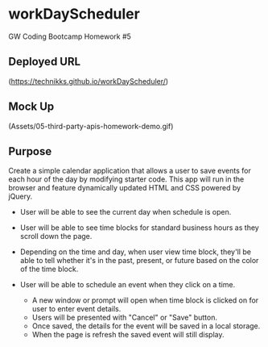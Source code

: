# workDayScheduler
GW Coding Bootcamp Homework #5 

## Deployed URL 
(https://technikks.github.io/workDayScheduler/)

## Mock Up
(Assets/05-third-party-apis-homework-demo.gif)

## Purpose
Create a simple calendar application that allows a user to save events for each hour of the day by modifying starter code. This app will run in the browser and feature dynamically updated HTML and CSS powered by jQuery. 

* User will be able to see the current day when schedule is open. 

* User will be able to see time blocks for standard business hours as they scroll down the page. 

* Depending on the time and day, when user view time block, they'll be able to tell whether it's in the past, present, or future based on the color of the time block.  

* User will be able to schedule an event when they click on a time.
    * A new window or prompt will open when time block is clicked on for user to enter event details. 
    * Users will be presented with "Cancel" or "Save" button. 
    * Once saved, the details for the event will be saved in a local storage. 
    * When the page is refresh the saved event will still display. 
